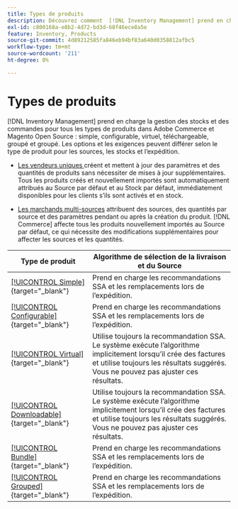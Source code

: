 ```yaml
---
title: Types de produits
description: Découvrez comment  [!DNL Inventory Management] prend en charge la gestion des stocks et des commandes pour tous les types de produits Adobe Commerce et Magento Open Source.
exl-id: c800168a-e8b2-4d72-bd3d-68f46ece8a5e
feature: Inventory, Products
source-git-commit: 4d89212585fa846eb94bf83a640d0358812afbc5
workflow-type: tm+mt
source-wordcount: '211'
ht-degree: 0%

---
```


# Types de produits

[!DNL Inventory Management] prend en charge la gestion des stocks et des commandes pour tous les types de produits dans Adobe Commerce et Magento Open Source : simple, configurable, virtuel, téléchargeable, groupé et groupé. Les options et les exigences peuvent différer selon le type de produit pour les sources, les stocks et l’expédition.

- [ Les vendeurs uniques ](merchant-sourcing.md#single-source-merchants) créent et mettent à jour des paramètres et des quantités de produits sans nécessiter de mises à jour supplémentaires. Tous les produits créés et nouvellement importés sont automatiquement attribués au Source par défaut et au Stock par défaut, immédiatement disponibles pour les clients s’ils sont activés et en stock.

- [Les marchands multi-sources](merchant-sourcing.md#multi-source-merchants) attribuent des sources, des quantités par source et des paramètres pendant ou après la création du produit. [!DNL Commerce] affecte tous les produits nouvellement importés au Source par défaut, ce qui nécessite des modifications supplémentaires pour affecter les sources et les quantités.

| Type de produit | Algorithme de sélection de la livraison et du Source |
|--|--|
| [[!UICONTROL Simple]](../catalog/product-create-simple.md){target="_blank"} | Prend en charge les recommandations SSA et les remplacements lors de l’expédition. |
| [[!UICONTROL Configurable]](../catalog/product-create-configurable.md){target="_blank"} | Prend en charge les recommandations SSA et les remplacements lors de l’expédition. |
| [[!UICONTROL Virtual]](../catalog/product-create-virtual.md){target="_blank"} | Utilise toujours la recommandation SSA. Le système exécute l’algorithme implicitement lorsqu’il crée des factures et utilise toujours les résultats suggérés.<br/>Vous ne pouvez pas ajuster ces résultats. |
| [[!UICONTROL Downloadable]](../catalog/product-create-downloadable.md){target="_blank"} | Utilise toujours la recommandation SSA. Le système exécute l’algorithme implicitement lorsqu’il crée des factures et utilise toujours les résultats suggérés. <br/>Vous ne pouvez pas ajuster ces résultats. |
| [[!UICONTROL Bundle]](../catalog/product-create-bundle.md){target="_blank"} | Prend en charge les recommandations SSA et les remplacements lors de l’expédition. |
| [[!UICONTROL Grouped]](../catalog/product-create-grouped.md){target="_blank"} | Prend en charge les recommandations SSA et les remplacements lors de l’expédition. |
